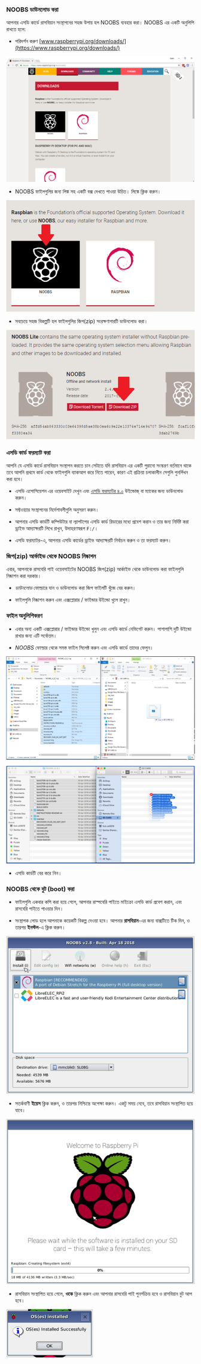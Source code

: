 ### NOOBS ডাউনলোড করা

আপনার এসডি কার্ডে রাসবিয়ান সংস্থাপনের সহজ উপায় হল NOOBS ব্যবহার করা। NOOBS এর একটি অনুলিপি রাখতে হলে:

+ পরিদর্শন করুণ [www.raspberrypi.org/downloads/](https://www.raspberrypi.org/downloads/)

![ডাউনলোড পাতা ](images/downloads-page.png)

+ NOOBS ফাইলগুলির জন্য লিঙ্ক সহ একটি বক্স দেখতে পাওয়া উচিত। লিঙ্কে ক্লিক করুন।

![NOOBS-এ ক্লিক করুন](images/click-noobs.png)

+ সবচেয়ে সহজ বিকল্পটি হল ফাইলগুলির জিপ(zip) সংরক্ষণাগারটি ডাউনলোড করা।

![জিপ(zip) ডাউনলোড](images/download-zip.png)

### এসডি কার্ড ফরম্যাট করা

আপনি যে এসডি কার্ডে রাসবিয়ান সংস্থাপন করতে চান সেটাতে যদি রাসবিয়ান এর একটি পুরানো সংস্করণ বর্তমানে থাকে তবে আপনি প্রথমে কার্ড থেকে ফাইলগুলি ব্যাকআপ করে নিতে পারেন, কারণ এই প্রক্রিয়া চলাকালীন সেগুলি পুনর্লিখন করা হবে।

+ এসডি এসোসিয়েশন এর ওয়েবসাইট দেখুন এবং [এসডি ফরম্যাটর ৪.০](https://www.sdcard.org/downloads/formatter_4/index.html) উইন্ডোজ্‌ বা ম্যাকের জন্য ডাউনলোড করুন।

+ সফ্টওয়্যার সংস্থাপনের নির্দেশাবলীগুলি অনুসরণ করুন।

+ আপনার এসডি কার্ডটি কম্পিউটার বা ল্যাপটপের এসডি কার্ড রিডারের মধ্যে প্রবেশ করান ও তার জন্য নির্দিষ্ট করা ড্রাইভ আদ্যাক্ষরটি লিখে রাখুন, উদাহরণস্বরূপ `F:/`।

+ এসডি ফরম্যাটর-এ, আপনার এসডি কার্ডের ড্রাইভ আদ্যাক্ষরটি নির্বাচন করুন ও তা ফরম্যাট করুন।

### জিপ(zip) আর্কাইভ থেকে NOOBS নিষ্কাশন

এবার, আপনাকে রাসবেরি পাই ওয়েবসাইটের NOOBS জিপ(zip) আর্কাইভ থেকে ডাউনলোড করা ফাইলগুলি নিষ্কাশন করা দরকার।

+ *ডাউনলোড* ফোল্ডারে যান ও ডাউনলোড করা জিপ ফাইলটি খুঁজে বের করুন। 

+ ফাইলগুলি নিষ্কাশন করুন এবং এক্সপ্লোরার / ফাইন্ডার উইন্ডো খুলে রাখুন। 

### ফাইল অনুলিপিকরণ

+ এবার অন্য একটি এক্সপ্লোরার / ফাইন্ডার উইন্ডো খুলুন এবং এসডি কার্ডে নেভিগেট করুন। পাশাপাশি দুটি উইন্ডো রাখার জন্য এটি সর্বোত্তম।

+ *NOOBS* ফোল্ডার থেকে সমস্ত ফাইল সিলেক্ট করুন এবং এসডি কার্ডে তাদের ফেলুন।

![উইন্ডো অনুলিপি](images/copy3.png)

![ম্যাকওএস অনুলিপি](images/macos_copy.png)

+ এসডি কার্ডটি বের করে নিন।

### NOOBS থেকে বুট (boot) করা 

+ ফাইলগুলি একবার কপি করা হয়ে গেলে, আপনার রাস্পবেরি পাইতে মাইক্রো এসডি কার্ড প্রবেশ করান, এবং রাসবেরি পাইতে পাওয়ার দিন।

+ সংস্থাপক লোড হলে আপনাকে কয়েকটি বিকল্প দেওয়া হবে। আপনার **রাসবিয়ান**-এর জন্য বাক্সটিতে টিক দিন, ও তারপর **ইনস্টল**-এ ক্লিক করুন।

![সংস্থাপন](images/install.png)

+ সতর্কবাণী **ইয়েস** ক্লিক করুন, ও তারপর নিশ্চিন্তে অপেক্ষা করুন। একটু সময় নেবে, তবে রাসবিয়ান সংস্থাপিত হয়ে যাবে।

![সংস্থাপনরত](images/installing.png)

+ রাসবিয়ান সংস্থাপিত হয়ে গেলে, **ওকে** ক্লিক করুন এবং আপনার রাসবেরি পাই পুনর্সক্রিয় হবে ও রাসবিয়ান বুট আপ হবে।

![সংস্থাপিত](images/installed.png)
